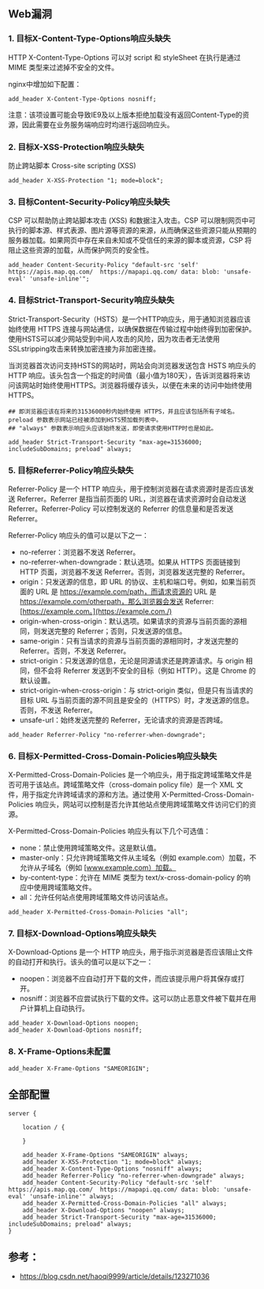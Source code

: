 ## Web漏洞

### 1. 目标X-Content-Type-Options响应头缺失

HTTP X-Content-Type-Options 可以对 script 和 styleSheet 在执行是通过MIME 类型来过滤掉不安全的文件。

nginx中增加如下配置：

```nginx
add_header X-Content-Type-Options nosniff;
```

注意：该项设置可能会导致IE9及以上版本拒绝加载没有返回Content-Type的资源，因此需要在业务服务端响应时均进行返回响应头。

### 2. 目标X-XSS-Protection响应头缺失

防止跨站脚本 Cross-site scripting (XSS)

```nginx
add_header X-XSS-Protection "1; mode=block";
```

### 3. 目标Content-Security-Policy响应头缺失

CSP 可以帮助防止跨站脚本攻击 (XSS) 和数据注入攻击。CSP 可以限制网页中可执行的脚本源、样式表源、图片源等资源的来源，从而确保这些资源只能从预期的服务器加载。如果网页中存在来自未知或不受信任的来源的脚本或资源，CSP 将阻止这些资源的加载，从而保护网页的安全性。

```nginx
add_header Content-Security-Policy "default-src 'self' https://apis.map.qq.com/  https://mapapi.qq.com/ data: blob: 'unsafe-eval' 'unsafe-inline'";
```

### 4. 目标Strict-Transport-Security响应头缺失

Strict-Transport-Security（HSTS）是一个HTTP响应头，用于通知浏览器应该始终使用 HTTPS 连接与网站通信，以确保数据在传输过程中始终得到加密保护。使用HSTS可以减少网站受到中间人攻击的风险，因为攻击者无法使用SSLstripping攻击来转换加密连接为非加密连接。

当浏览器首次访问支持HSTS的网站时，网站会向浏览器发送包含 HSTS 响应头的 HTTP 响应。该头包含一个指定的时间值（最小值为180天），告诉浏览器将来访问该网站时始终使用HTTPS。浏览器将缓存该头，以便在未来的访问中始终使用 HTTPS。

```nginx
## 即浏览器应该在将来的31536000秒内始终使用 HTTPS，并且应该包括所有子域名。preload 参数表示网站已经被添加到HSTS预加载列表中。
## "always" 参数表示响应头应该始终发送，即使请求使用HTTP时也是如此。

add_header Strict-Transport-Security "max-age=31536000; includeSubDomains; preload" always;
```

### 5. 目标Referrer-Policy响应头缺失

Referrer-Policy 是一个 HTTP 响应头，用于控制浏览器在请求资源时是否应该发送 Referrer。Referrer 是指当前页面的 URL，浏览器在请求资源时会自动发送 Referrer。Referrer-Policy 可以控制发送的 Referrer 的信息量和是否发送 Referrer。

Referrer-Policy 响应头的值可以是以下之一：

- no-referrer：浏览器不发送 Referrer。
- no-referrer-when-downgrade：默认选项。如果从 HTTPS 页面链接到 HTTP 页面，浏览器不发送 Referrer。否则，浏览器发送完整的 Referrer。
- origin：只发送源的信息，即 URL 的协议、主机和端口号。例如，如果当前页面的 URL 是 https://example.com/path，而请求资源的 URL 是 https://example.com/otherpath，那么浏览器会发送 Referrer: [https://example.com。](https://example.com./)
- origin-when-cross-origin：默认选项。如果请求的资源与当前页面的源相同，则发送完整的 Referrer；否则，只发送源的信息。
- same-origin：只有当请求的资源与当前页面的源相同时，才发送完整的 Referrer。否则，不发送 Referrer。
- strict-origin：只发送源的信息，无论是同源请求还是跨源请求。与 origin 相同，但不会将 Referrer 发送到不安全的目标（例如 HTTP）。这是 Chrome 的默认设置。
- strict-origin-when-cross-origin：与 strict-origin 类似，但是只有当请求的目标 URL 与当前页面的源不同且是安全的（HTTPS）时，才发送源的信息。否则，不发送 Referrer。
- unsafe-url：始终发送完整的 Referrer，无论请求的资源是否跨域。

```nginx
add_header Referrer-Policy "no-referrer-when-downgrade";
```

### 6. 目标X-Permitted-Cross-Domain-Policies响应头缺失

X-Permitted-Cross-Domain-Policies 是一个响应头，用于指定跨域策略文件是否可用于该站点。跨域策略文件（cross-domain policy file）是一个 XML 文件，用于指定允许跨域请求的源和方法。通过使用 X-Permitted-Cross-Domain-Policies 响应头，网站可以控制是否允许其他站点使用跨域策略文件访问它们的资源。

X-Permitted-Cross-Domain-Policies 响应头有以下几个可选值：

- none：禁止使用跨域策略文件。这是默认值。
- master-only：只允许跨域策略文件从主域名（例如 example.com）加载，不允许从子域名（例如 [www.example.com）加载。
- by-content-type：允许在 MIME 类型为 text/x-cross-domain-policy 的响应中使用跨域策略文件。
- all：允许任何站点使用跨域策略文件访问该站点。

```nginx
add_header X-Permitted-Cross-Domain-Policies "all";
```

### 7. 目标X-Download-Options响应头缺失

X-Download-Options 是一个 HTTP 响应头，用于指示浏览器是否应该阻止文件的自动打开和执行。该头的值可以是以下之一：

- noopen：浏览器不应自动打开下载的文件，而应该提示用户将其保存或打开。
- nosniff：浏览器不应尝试执行下载的文件。这可以防止恶意文件被下载并在用户计算机上自动执行。

```nginx
add_header X-Download-Options noopen;
add_header X-Download-Options nosniff;
```

### 8. X-Frame-Options未配置

```nginx
add_header X-Frame-Options "SAMEORIGIN";
```

## 全部配置

```nginx
server { 
 
    location / {

    }

    add_header X-Frame-Options "SAMEORIGIN" always;
    add_header X-XSS-Protection "1; mode=block" always;
    add_header X-Content-Type-Options "nosniff" always;
    add_header Referrer-Policy "no-referrer-when-downgrade" always;
    add_header Content-Security-Policy "default-src 'self' https://apis.map.qq.com/  https://mapapi.qq.com/ data: blob: 'unsafe-eval' 'unsafe-inline'" always;
    add_header X-Permitted-Cross-Domain-Policies "all" always;
    add_header X-Download-Options "noopen" always;
    add_header Strict-Transport-Security "max-age=31536000; includeSubDomains; preload" always;
}
```

## 参考：

- https://blog.csdn.net/haoqi9999/article/details/123271036

